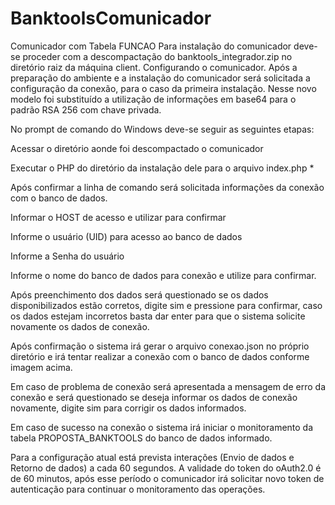 # BanktoolsComunicador
Comunicador com Tabela FUNCAO
Para instalação do comunicador deve-se proceder com a descompactação do banktools_integrador.zip no diretório raiz da máquina client.
Configurando o comunicador.
Após a preparação do ambiente e a instalação do comunicador será solicitada a configuração da conexão, para o caso da primeira instalação.
Nesse novo modelo foi substituído a utilização de informações em base64 para o padrão RSA 256 com chave privada.

No prompt de comando do Windows deve-se seguir as seguintes etapas:

Acessar o diretório aonde foi descompactado o comunicador
 
Executar o PHP do diretório da instalação dele para o arquivo index.php * 
 
Após confirmar a linha de comando será solicitada informações da conexão com o banco de dados.

 
Informar o HOST de acesso e utilizar <ENTER> para confirmar

 
Informe o usuário (UID) para acesso ao banco de dados <ENTER>

 
Informe a Senha do usuário <ENTER>
 
Informe o nome do banco de dados para conexão e utilize <ENTER> para confirmar.

 
Após preenchimento dos dados será questionado se os dados disponibilizados estão corretos, digite sim e pressione <ENTER> para confirmar, caso os dados estejam incorretos basta dar enter para que o sistema solicite novamente os dados de conexão.
 
Após confirmação o sistema irá gerar o arquivo conexao.json no próprio diretório e irá tentar realizar a conexão com o banco de dados conforme imagem acima.

Em caso de problema de conexão será apresentada a mensagem de erro da conexão e será questionado se deseja informar os dados de conexão novamente, digite sim <ENTER> para corrigir os dados informados.

Em caso de sucesso na conexão o sistema irá iniciar o monitoramento da tabela PROPOSTA_BANKTOOLS do banco de dados informado.
 

Para a configuração atual está prevista interações (Envio de dados e Retorno de dados) a cada 60 segundos.  A validade do token do oAuth2.0 é de 60 minutos, após esse período o comunicador irá solicitar novo token de autenticação para continuar o monitoramento das operações.
